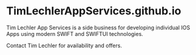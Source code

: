 # TimLechlerAppServices.github.io
Tim Lechler App Services is a side business for developing individual IOS Apps using modern SWIFT and SWIFTUI technologies.

Contact Tim Lechler for availability and offers.

